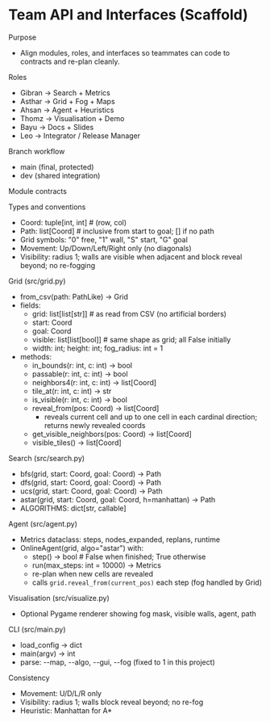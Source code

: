 # Team API and Interfaces (Scaffold)

Purpose
- Align modules, roles, and interfaces so teammates can code to contracts and re-plan cleanly.

Roles
- Gibran → Search + Metrics
- Asthar → Grid + Fog + Maps
- Ahsan → Agent + Heuristics
- Thomz → Visualisation + Demo
- Bayu → Docs + Slides
- Leo → Integrator / Release Manager

Branch workflow
- main (final, protected)
- dev (shared integration)

Module contracts

Types and conventions
- Coord: tuple[int, int]  # (row, col)
- Path: list[Coord]       # inclusive from start to goal; [] if no path
- Grid symbols: "0" free, "1" wall, "S" start, "G" goal
- Movement: Up/Down/Left/Right only (no diagonals)
- Visibility: radius 1; walls are visible when adjacent and block reveal beyond; no re-fogging

Grid (src/grid.py)
- from_csv(path: PathLike) -> Grid
- fields:
  - grid: list[list[str]]           # as read from CSV (no artificial borders)
  - start: Coord
  - goal:  Coord
  - visible: list[list[bool]]       # same shape as grid; all False initially
  - width: int; height: int; fog_radius: int = 1
- methods:
  - in_bounds(r: int, c: int) -> bool
  - passable(r: int, c: int) -> bool
  - neighbors4(r: int, c: int) -> list[Coord]
  - tile_at(r: int, c: int) -> str
  - is_visible(r: int, c: int) -> bool
  - reveal_from(pos: Coord) -> list[Coord]
      - reveals current cell and up to one cell in each cardinal direction; returns newly revealed coords
  - get_visible_neighbors(pos: Coord) -> list[Coord]
  - visible_tiles() -> list[Coord]

Search (src/search.py)
- bfs(grid, start: Coord, goal: Coord) -> Path
- dfs(grid, start: Coord, goal: Coord) -> Path
- ucs(grid, start: Coord, goal: Coord) -> Path
- astar(grid, start: Coord, goal: Coord, h=manhattan) -> Path
- ALGORITHMS: dict[str, callable]

Agent (src/agent.py)
- Metrics dataclass: steps, nodes_expanded, replans, runtime
- OnlineAgent(grid, algo="astar") with:
  - step() -> bool            # False when finished; True otherwise
  - run(max_steps: int = 10000) -> Metrics
  - re-plan when new cells are revealed
  - calls `grid.reveal_from(current_pos)` each step (fog handled by Grid)

Visualisation (src/visualize.py)
- Optional Pygame renderer showing fog mask, visible walls, agent, path

CLI (src/main.py)
- load_config -> dict
- main(argv) -> int
- parse: --map, --algo, --gui, --fog (fixed to 1 in this project)

Consistency
- Movement: U/D/L/R only
- Visibility: radius 1; walls block reveal beyond; no re-fog
- Heuristic: Manhattan for A*
